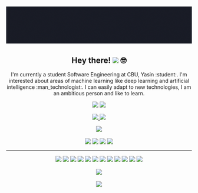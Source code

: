 ![banner](https://github.com/yasinkya/Yasin-KAYA/blob/master/banner.gif)
<h2 align="center">Hey there! <img src="https://media.giphy.com/media/hvRJCLFzcasrR4ia7z/giphy.gif" width="25px"> 🤓</h2>
<p align="center">I'm currently a student Software Engineering at CBU, Yasin :student:. I'm interested about areas of machine learning like deep learning and artificial intelligence :man_technologist:. I can easily adapt to new technologies, I am an ambitious person and like to learn.
</p>


<p align="center">
  <a href="https://twitter.com/yaskayim"><img src="https://img.shields.io/badge/twitter-%231DA1F2.svg?&style=for-the-badge&logo=twitter&logoColor=white" height=25></a>
  <a href="https://www.linkedin.com/in/yasin-kaya-193467183/"><img src="https://img.shields.io/badge/linkedin-%230077B5.svg?&style=for-the-badge&logo=linkedin&logoColor=white" height=25></a>
</p>

<p align=center>
  <a href="https://github.com/yasinkya">
    <img src="https://badges.pufler.dev/visits/yasinkya/yasinkya?style=flat-square&color=black&logo=github">
  </a>
  <a href="https://github.com/yasinkya?tab=repositories">
    <img src="https://badges.pufler.dev/repos/yasinkya?style=flat-square&color=black&logo=github">
  </a>
</p>
<p align="center">
<a href="https://github.com/yasinkya"><img src="https://img.shields.io/github/followers/yasinkya?style=social"></a>
</p>
<p align="center">
  <img src="https://img.shields.io/badge/Machine Learning-blue">
  <img src="https://img.shields.io/badge/Deep Learning-red">
  <img src="https://img.shields.io/badge/Artificial Intelligence-magenta">
  <img src="https://img.shields.io/badge/Android Programming-green"> 
</p>
<hr>
<p align="center">
  <img src=https://img.shields.io/badge/Ubuntu-E95420?style=for-the-badge&logo=ubuntu&logoColor=white>
  <img src="https://img.shields.io/badge/TensorFlow%20-%23FF6F00.svg?&style=for-the-badge&logo=TensorFlow&logoColor=white" />
  <img src="https://img.shields.io/badge/Keras%20-%23D00000.svg?&style=for-the-badge&logo=Keras&logoColor=white"/>
  <img src="https://img.shields.io/badge/python%20-%2314354C.svg?&style=for-the-badge&logo=python&logoColor=white"/> 
  <img src="https://img.shields.io/badge/C%23-239120?style=for-the-badge&logo=c-sharp&logoColor=white"/> 
  <img src="https://img.shields.io/badge/git%20-%23F05033.svg?&style=for-the-badge&logo=git&logoColor=white"/> 
  <img src="https://img.shields.io/badge/github%20-%23121011.svg?&style=for-the-badge&logo=github&logoColor=white"/>
  <img src="https://img.shields.io/badge/Node.js-43853D?style=for-the-badge&logo=node.js&logoColor=white"/>
  <img src="https://img.shields.io/badge/Java-ED8B00?style=for-the-badge&logo=java&logoColor=white"/>
  <img src="https://img.shields.io/badge/Dart-0175C2?style=for-the-badge&logo=dart&logoColor=white"/>
  <img src="https://img.shields.io/badge/Flutter-02569B?style=for-the-badge&logo=flutter&logoColor=white"/>
  <img src="https://img.shields.io/badge/MySQL-00000F?style=for-the-badge&logo=mysql&logoColor=white"/>
</p>

<p align=center>  
  <img align=center src="https://github-readme-stats.vercel.app/api?username=yasinkya&show_icons=true&theme=radical">
</p>
<p align=center>
  <img align=center src="https://github-readme-stats.vercel.app/api/top-langs/?username=yasinkya&theme=blue-green">
</p>
